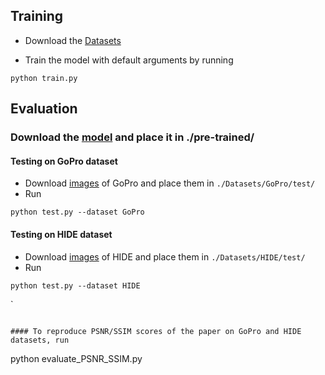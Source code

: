 ## Training
- Download the [Datasets](Datasets/README.md)

- Train the model with default arguments by running

```
python train.py
```

## Evaluation

### Download the [model](https://drive.google.com/file/d/1JJUwbH5cYEaTvtQ8jGF406ZKfDqXyNFD/view?usp=share_link) and place it in ./pre-trained/

#### Testing on GoPro dataset
- Download [images](https://drive.google.com/drive/folders/1a2qKfXWpNuTGOm2-Jex8kfNSzYJLbqkf?usp=sharing) of GoPro and place them in `./Datasets/GoPro/test/`
- Run
```
python test.py --dataset GoPro
```

#### Testing on HIDE dataset
- Download [images](https://drive.google.com/drive/folders/1nRsTXj4iTUkTvBhTcGg8cySK8nd3vlhK?usp=sharing) of HIDE and place them in `./Datasets/HIDE/test/`
- Run
```
python test.py --dataset HIDE
```
`
```

#### To reproduce PSNR/SSIM scores of the paper on GoPro and HIDE datasets, run 
```
python evaluate_PSNR_SSIM.py 
```
